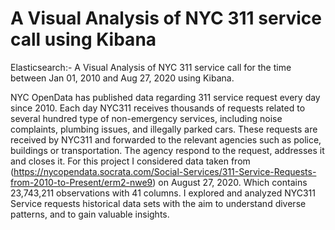 # A Visual Analysis of NYC 311 service call using Kibana
 Elasticsearch:- A Visual Analysis of NYC 311 service call for the time between Jan 01, 2010 and Aug 27, 2020 using Kibana.

 NYC OpenData has published data regarding 311 service request every day since 2010. Each day NYC311 receives thousands of requests related to several hundred type of non-emergency services, including noise complaints, plumbing issues, and illegally parked cars. These requests are received by NYC311 and forwarded to the relevant agencies such as police, buildings or transportation. The agency respond to the request, addresses it and closes it.
For this project I considered data taken from (https://nycopendata.socrata.com/Social-Services/311-Service-Requests-from-2010-to-Present/erm2-nwe9) on August 27, 2020. Which contains 23,743,211 observations with 41 columns.  I explored and analyzed NYC311 Service requests historical data sets with the aim to understand diverse patterns, and to gain valuable insights.
